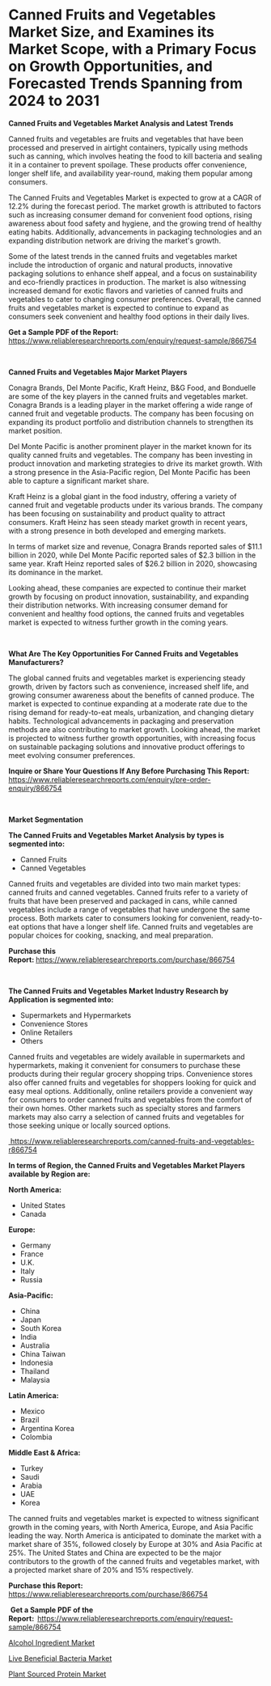 <p><h1>Canned Fruits and Vegetables Market Size, and Examines its Market Scope, with a Primary Focus on Growth Opportunities, and Forecasted Trends Spanning from 2024 to 2031</h1></p><p><strong>Canned Fruits and Vegetables Market Analysis and Latest Trends</strong></p>
<p><p>Canned fruits and vegetables are fruits and vegetables that have been processed and preserved in airtight containers, typically using methods such as canning, which involves heating the food to kill bacteria and sealing it in a container to prevent spoilage. These products offer convenience, longer shelf life, and availability year-round, making them popular among consumers.</p><p>The Canned Fruits and Vegetables Market is expected to grow at a CAGR of 12.2% during the forecast period. The market growth is attributed to factors such as increasing consumer demand for convenient food options, rising awareness about food safety and hygiene, and the growing trend of healthy eating habits. Additionally, advancements in packaging technologies and an expanding distribution network are driving the market's growth.</p><p>Some of the latest trends in the canned fruits and vegetables market include the introduction of organic and natural products, innovative packaging solutions to enhance shelf appeal, and a focus on sustainability and eco-friendly practices in production. The market is also witnessing increased demand for exotic flavors and varieties of canned fruits and vegetables to cater to changing consumer preferences. Overall, the canned fruits and vegetables market is expected to continue to expand as consumers seek convenient and healthy food options in their daily lives.</p></p>
<p><strong>Get a Sample PDF of the Report:&nbsp;</strong> <a href="https://www.reliableresearchreports.com/enquiry/request-sample/866754">https://www.reliableresearchreports.com/enquiry/request-sample/866754</a></p>
<p>&nbsp;</p>
<p><strong>Canned Fruits and Vegetables Major Market Players</strong></p>
<p><p>Conagra Brands, Del Monte Pacific, Kraft Heinz, B&G Food, and Bonduelle are some of the key players in the canned fruits and vegetables market. Conagra Brands is a leading player in the market offering a wide range of canned fruit and vegetable products. The company has been focusing on expanding its product portfolio and distribution channels to strengthen its market position.</p><p>Del Monte Pacific is another prominent player in the market known for its quality canned fruits and vegetables. The company has been investing in product innovation and marketing strategies to drive its market growth. With a strong presence in the Asia-Pacific region, Del Monte Pacific has been able to capture a significant market share.</p><p>Kraft Heinz is a global giant in the food industry, offering a variety of canned fruit and vegetable products under its various brands. The company has been focusing on sustainability and product quality to attract consumers. Kraft Heinz has seen steady market growth in recent years, with a strong presence in both developed and emerging markets.</p><p>In terms of market size and revenue, Conagra Brands reported sales of $11.1 billion in 2020, while Del Monte Pacific reported sales of $2.3 billion in the same year. Kraft Heinz reported sales of $26.2 billion in 2020, showcasing its dominance in the market.</p><p>Looking ahead, these companies are expected to continue their market growth by focusing on product innovation, sustainability, and expanding their distribution networks. With increasing consumer demand for convenient and healthy food options, the canned fruits and vegetables market is expected to witness further growth in the coming years.</p></p>
<p>&nbsp;</p>
<p><strong>What Are The Key Opportunities For Canned Fruits and Vegetables Manufacturers?</strong></p>
<p><p>The global canned fruits and vegetables market is experiencing steady growth, driven by factors such as convenience, increased shelf life, and growing consumer awareness about the benefits of canned produce. The market is expected to continue expanding at a moderate rate due to the rising demand for ready-to-eat meals, urbanization, and changing dietary habits. Technological advancements in packaging and preservation methods are also contributing to market growth. Looking ahead, the market is projected to witness further growth opportunities, with increasing focus on sustainable packaging solutions and innovative product offerings to meet evolving consumer preferences.</p></p>
<p><strong>Inquire or Share Your Questions If Any Before Purchasing This Report:</strong> <a href="https://www.reliableresearchreports.com/enquiry/pre-order-enquiry/866754">https://www.reliableresearchreports.com/enquiry/pre-order-enquiry/866754</a></p>
<p>&nbsp;</p>
<p><strong>Market Segmentation</strong></p>
<p><strong>The Canned Fruits and Vegetables Market Analysis by types is segmented into:</strong></p>
<p><ul><li>Canned Fruits</li><li>Canned Vegetables</li></ul></p>
<p><p>Canned fruits and vegetables are divided into two main market types: canned fruits and canned vegetables. Canned fruits refer to a variety of fruits that have been preserved and packaged in cans, while canned vegetables include a range of vegetables that have undergone the same process. Both markets cater to consumers looking for convenient, ready-to-eat options that have a longer shelf life. Canned fruits and vegetables are popular choices for cooking, snacking, and meal preparation.</p></p>
<p><strong>Purchase this Report:&nbsp;</strong><a href="https://www.reliableresearchreports.com/purchase/866754">https://www.reliableresearchreports.com/purchase/866754</a></p>
<p>&nbsp;</p>
<p><strong>The Canned Fruits and Vegetables Market Industry Research by Application is segmented into:</strong></p>
<p><ul><li>Supermarkets and Hypermarkets</li><li>Convenience Stores</li><li>Online Retailers</li><li>Others</li></ul></p>
<p><p>Canned fruits and vegetables are widely available in supermarkets and hypermarkets, making it convenient for consumers to purchase these products during their regular grocery shopping trips. Convenience stores also offer canned fruits and vegetables for shoppers looking for quick and easy meal options. Additionally, online retailers provide a convenient way for consumers to order canned fruits and vegetables from the comfort of their own homes. Other markets such as specialty stores and farmers markets may also carry a selection of canned fruits and vegetables for those seeking unique or locally sourced options.</p></p>
<p><a href="https://www.reliableresearchreports.com/canned-fruits-and-vegetables-r866754">&nbsp;https://www.reliableresearchreports.com/canned-fruits-and-vegetables-r866754</a></p>
<p><strong>In terms of Region, the Canned Fruits and Vegetables Market Players available by Region are:</strong></p>
<p>
    <p> <strong> North America: </strong>
        <ul>
            <li>United States</li>
            <li>Canada</li>
        </ul>
        </p> 
    <p> <strong> Europe: </strong>
        <ul>
            <li>Germany</li>
            <li>France</li>
            <li>U.K.</li>
            <li>Italy</li>
            <li>Russia</li>
        </ul>
        </p> 
    <p> <strong> Asia-Pacific: </strong>
        <ul>
            <li>China</li>
            <li>Japan</li>
            <li>South Korea</li>
            <li>India</li>
            <li>Australia</li>
            <li>China Taiwan</li>
            <li>Indonesia</li>
            <li>Thailand</li>
            <li>Malaysia</li>
        </ul>
        </p> 
    <p> <strong> Latin America: </strong>
        <ul>
            <li>Mexico</li>
            <li>Brazil</li>
            <li>Argentina Korea</li>
            <li>Colombia</li>
        </ul>
        </p> 
    <p> <strong> Middle East & Africa: </strong>
        <ul>
            <li>Turkey</li>
            <li>Saudi</li>
            <li>Arabia</li>
            <li>UAE</li>
            <li>Korea</li>
        </ul>
    </p>
    </p>
<p><p>The canned fruits and vegetables market is expected to witness significant growth in the coming years, with North America, Europe, and Asia Pacific leading the way. North America is anticipated to dominate the market with a market share of 35%, followed closely by Europe at 30% and Asia Pacific at 25%. The United States and China are expected to be the major contributors to the growth of the canned fruits and vegetables market, with a projected market share of 20% and 15% respectively.</p></p>
<p><strong>Purchase this Report: </strong><a href="https://www.reliableresearchreports.com/purchase/866754">https://www.reliableresearchreports.com/purchase/866754</a></p>
<p>&nbsp;<strong>Get a Sample PDF of the Report:&nbsp;&nbsp;</strong><a href="https://www.reliableresearchreports.com/enquiry/request-sample/866754">https://www.reliableresearchreports.com/enquiry/request-sample/866754</a></p>
<p><strong></strong></p>
<p><p><a href="https://github.com/nicholepatriciadoylenwnrjr0/Market-Research-Report-List-1/blob/main/alcohol-ingredient-market.md">Alcohol Ingredient Market</a></p><p><a href="https://github.com/gamblestampleyjenny50m5sl6/Market-Research-Report-List-2/blob/main/live-beneficial-bacteria-market.md">Live Beneficial Bacteria Market</a></p><p><a href="https://github.com/wwwkeltoum/Market-Research-Report-List-2/blob/main/plant-sourced-protein-market.md">Plant Sourced Protein Market</a></p></p>